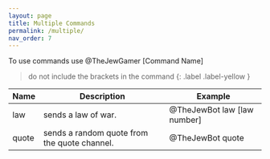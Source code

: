 ```yaml
---
layout: page
title: Multiple Commands
permalink: /multiple/
nav_order: 7
---
```


To use commands use @TheJewGamer [Command Name]
> do not include the brackets in the command
{: .label .label-yellow }

| **Name** | **Description**                              | **Example**                   |
|----------|----------------------------------------------|-------------------------------|
| law      | sends a law of war.                          | @TheJewBot law [law number]   |
| quote    | sends a random quote from the quote channel. | @TheJewBot quote              |